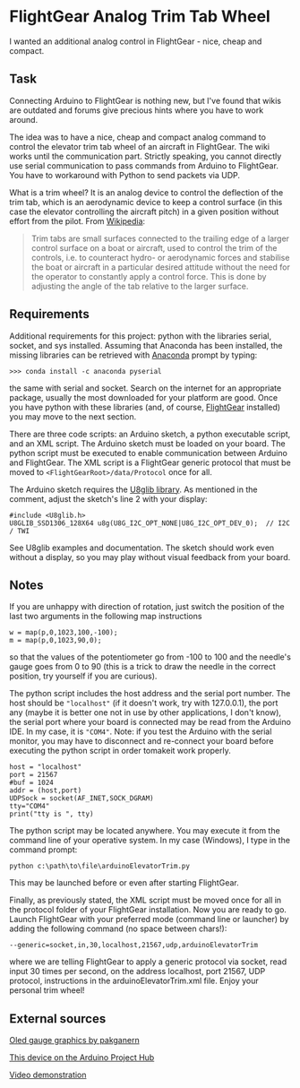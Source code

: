 # FlightGear Analog Trim Tab Wheel
I wanted an additional analog control in FlightGear - nice, cheap and compact.

## Task
Connecting Arduino to FlightGear is nothing new, but I've found that wikis are outdated and forums give precious hints where you have to work around.

The idea was to have a nice, cheap and compact analog command to control the elevator trim tab wheel of an aircraft in FlightGear. The wiki works until the communication part. Strictly speaking, you cannot directly use serial communication to pass commands from Arduino to FlightGear. You have to workaround with Python to send packets via UDP.

What is a trim wheel? It is an analog device to control the deflection of the trim tab, which is an aerodynamic device to keep a control surface (in this case the elevator controlling the aircraft pitch) in a given position without effort from the pilot. From [Wikipedia](https://en.wikipedia.org/wiki/Trim_tab):

>Trim tabs are small surfaces connected to the trailing edge of a larger control surface on a boat or aircraft, used to control the trim of the controls, i.e. to counteract hydro- or aerodynamic forces and stabilise the boat or aircraft in a particular desired attitude without the need for the operator to constantly apply a control force. This is done by adjusting the angle of the tab relative to the larger surface.

## Requirements
Additional requirements for this project: python with the libraries serial, socket, and sys installed. Assuming that Anaconda has been installed, the missing libraries can be retrieved with [Anaconda](https://www.anaconda.com/distribution/) prompt by typing:

`>>> conda install -c anaconda pyserial`

the same with serial and socket. Search on the internet for an appropriate package, usually the most downloaded for your platform are good. Once you have python with these libraries (and, of course, [FlightGear](https://www.flightgear.org/) installed) you may move to the next section.

There are three code scripts: an Arduino sketch, a python executable script, and an XML script. The Arduino sketch must be loaded on your board. The python script must be executed to enable communication between Arduino and FlightGear. The XML script is a FlightGear generic protocol that must be moved to `<FlightGearRoot>/data/Protocol` once for all.

The Arduino sketch requires the [U8glib library](https://github.com/olikraus/u8glib). As mentioned in the comment, adjust the sketch's line 2 with your display:

```
#include <U8glib.h>
U8GLIB_SSD1306_128X64 u8g(U8G_I2C_OPT_NONE|U8G_I2C_OPT_DEV_0);  // I2C / TWI
```

See U8glib examples and documentation. The sketch should work even without a display, so you may play without visual feedback from your board.

## Notes
If you are unhappy with direction of rotation, just switch the position of the last two arguments in the following map instructions

```
w = map(p,0,1023,100,-100);
m = map(p,0,1023,90,0);
```

so that the values of the potentiometer go from -100 to 100 and the needle's gauge goes from 0 to 90 (this is a trick to draw the needle in the correct position, try yourself if you are curious).

The python script includes the host address and the serial port number. The host should be `"localhost"` (if it doesn't work, try with 127.0.0.1), the port any (maybe it is better one not in use by other applications, I don't know), the serial port where your board is connected may be read from the Arduino IDE. In my case, it is `"COM4"`. Note: if you test the Arduino with the serial monitor, you may have to disconnect and re-connect your board before executing the python script in order tomakeit work properly.

```
host = "localhost"
port = 21567
#buf = 1024
addr = (host,port)
UDPSock = socket(AF_INET,SOCK_DGRAM)
tty="COM4"
print("tty is ", tty)
```

The python script may be located anywhere. You may execute it from the command line of your operative system. In my case (Windows), I type in the command prompt:

`python c:\path\to\file\arduinoElevatorTrim.py`

This may be launched before or even after starting FlightGear.

Finally, as previously stated, the XML script must be moved once for all in the protocol folder of your FlightGear installation. Now you are ready to go. Launch FlightGear with your preferred mode (command line or launcher) by adding the following command (no space between chars!):

`--generic=socket,in,30,localhost,21567,udp,arduinoElevatorTrim`

where we are telling FlightGear to apply a generic protocol via socket, read input 30 times per second, on the address localhost, port 21567, UDP protocol, instructions in the arduinoElevatorTrim.xml file. Enjoy your personal trim wheel!

## External sources
[Oled gauge graphics by pakganern](https://steemit.com/utopian-io/@pakganern/oled-display-gauge-meter-using-potentiometer-arduino)

[This device on the Arduino Project Hub](https://create.arduino.cc/projecthub/dancili/flightgear-analog-trim-tab-wheel)

[Video demonstration](https://youtu.be/hvd_2HRwMwk)

